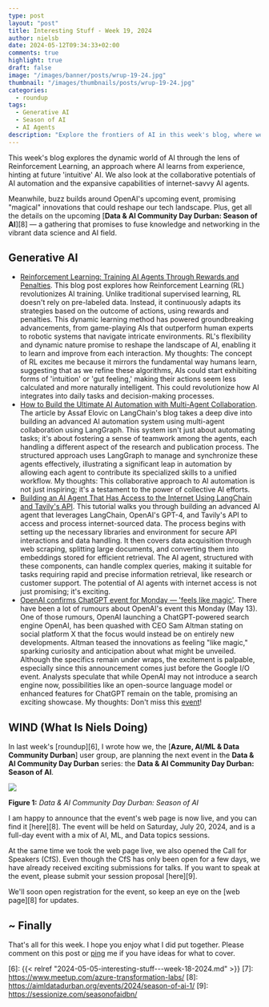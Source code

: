 ```yaml
---
type: post
layout: "post"
title: Interesting Stuff - Week 19, 2024
author: nielsb
date: 2024-05-12T09:34:33+02:00
comments: true
highlight: true
draft: false
image: "/images/banner/posts/wrup-19-24.jpg"
thumbnail: "/images/thumbnails/posts/wrup-19-24.jpg"
categories:
  - roundup
tags:
  - Generative AI
  - Season of AI
  - AI Agents
description: "Explore the frontiers of AI in this week's blog, where we dive into Reinforcement Learning's promise of 'intuitive' AI, the future of collaborative AI automation, and the latest groundbreaking potential from OpenAI's upcoming event. Plus, get excited about the 'Data & AI Community Day Durban: Season of AI' — where innovation meets community."
---
```


This week's blog explores the dynamic world of AI through the lens of Reinforcement Learning, an approach where AI learns from experience, hinting at future 'intuitive' AI. We also look at the collaborative potentials of AI automation and the expansive capabilities of internet-savvy AI agents. 

Meanwhile, buzz builds around OpenAI's upcoming event, promising "magical" innovations that could reshape our tech landscape. Plus, get all the details on the upcoming [**Data & AI Community Day Durban: Season of AI**][8] — a gathering that promises to fuse knowledge and networking in the vibrant data science and AI field.

<!--more-->

## Generative AI

* [Reinforcement Learning: Training AI Agents Through Rewards and Penalties][1]. This blog post explores how Reinforcement Learning (RL) revolutionizes AI training. Unlike traditional supervised learning, RL doesn't rely on pre-labeled data. Instead, it continuously adapts its strategies based on the outcome of actions, using rewards and penalties. This dynamic learning method has powered groundbreaking advancements, from game-playing AIs that outperform human experts to robotic systems that navigate intricate environments. RL's flexibility and dynamic nature promise to reshape the landscape of AI, enabling it to learn and improve from each interaction. My thoughts: The concept of RL excites me because it mirrors the fundamental way humans learn, suggesting that as we refine these algorithms, AIs could start exhibiting forms of 'intuition' or 'gut feeling,' making their actions seem less calculated and more naturally intelligent. This could revolutionize how AI integrates into daily tasks and decision-making processes.
* [How to Build the Ultimate AI Automation with Multi-Agent Collaboration][2]. The article by Assaf Elovic on LangChain's blog takes a deep dive into building an advanced AI automation system using multi-agent collaboration using LangGraph. This system isn't just about automating tasks; it's about fostering a sense of teamwork among the agents, each handling a different aspect of the research and publication process. The structured approach uses LangGraph to manage and synchronize these agents effectively, illustrating a significant leap in automation by allowing each agent to contribute its specialized skills to a unified workflow. My thoughts: This collaborative approach to AI automation is not just inspiring; it's a testament to the power of collective AI efforts.
* [Building an AI Agent That Has Access to the Internet Using LangChain and Tavily's API][3]. This tutorial walks you through building an advanced AI agent that leverages LangChain, OpenAI's GPT-4, and Tavily's API to access and process internet-sourced data. The process begins with setting up the necessary libraries and environment for secure API interactions and data handling. It then covers data acquisition through web scraping, splitting large documents, and converting them into embeddings stored for efficient retrieval. The AI agent, structured with these components, can handle complex queries, making it suitable for tasks requiring rapid and precise information retrieval, like research or customer support. The potential of AI agents with internet access is not just promising; it's exciting.
* [OpenAI confirms ChatGPT event for Monday — 'feels like magic'][4]. There have been a lot of rumours about OpenAI's event this Monday (May 13). One of those rumours, OpenAI launching a ChatGPT-powered search engine OpenAI, has been quashed with CEO Sam Altman stating on social platform X that the focus would instead be on entirely new developments. Altman teased the innovations as feeling "like magic," sparking curiosity and anticipation about what might be unveiled. Although the specifics remain under wraps, the excitement is palpable, especially since this announcement comes just before the Google I/O event. Analysts speculate that while OpenAI may not introduce a search engine now, possibilities like an open-source language model or enhanced features for ChatGPT remain on the table, promising an exciting showcase. My thoughts: Don't miss this [event][5]!

## WIND (What Is Niels Doing)

In last week's [roundup][6], I wrote how we, the [**Azure, AI/ML & Data Community Durban**] user group, are planning the next event in the **Data & AI Community Day Durban** series: the **Data & AI Community Day Durban: Season of AI**.

![](/images/posts/season-of-ai-data-ai-day-3.png)

**Figure 1:** *Data & AI Community Day Durban: Season of AI*

I am happy to announce that the event's web page is now live, and you can find it [here][8]. The event will be held on Saturday, July 20, 2024, and is a full-day event with a mix of AI, ML, and Data topics sessions.

At the same time we took the web page live, we also opened the Call for Speakers (CfS). Even though the CfS has only been open for a few days, we have already received exciting submissions for talks. If you want to speak at the event, please submit your session proposal [here][9].

We'll soon open registration for the event, so keep an eye on the [web page][8] for updates.

## ~ Finally

That's all for this week. I hope you enjoy what I did put together. Please comment on this post or [ping][ma] me if you have ideas for what to cover.

[ma]: mailto:niels.it.berglund@gmail.com
[mp]: https://blog.acolyer.org
[iq]: https://www.infoq.com/
[ew]: http://sqlonice.com/
[re]: http://blog.revolutionanalytics.com
[sqsk]: https://www.sqlskills.com
[mdaveyblog]: https://mdavey.wordpress.com/
[charlblog]: https://charlla.com/

[jovpop]: https://twitter.com/JovanPop_MSFT
[bobw]: https://twitter.com/bobwardms
[revod]: https://twitter.com/revodavid
[lonny]: https://twitter.com/sqL_handLe
[ewtw]: https://twitter.com/sqlOnIce
[buckw]: https://twitter.com/BuckWoodyMSFT
[mattw]: https://twitter.com/matthewwarren
[murba]: https://twitter.com/muratdemirbas
[daveda]: https://twitter.com/davidthecoder
[adcol]: https://twitter.com/adriancolyer
[jesrod]: https://twitter.com/jrdothoughts
[tomaz]: https://twitter.com/tomaz_tsql
[dataart]: https://twitter.com/dataartisans
[luis]: https://twitter.com/luis_de_sousa
[benstop]: https://twitter.com/benstopford
[conflu]: https://twitter.com/confluentinc
[tylert]: https://twitter.com/tyler_treat
[andrewng]: https://twitter.com/AndrewYNg
[lawr]: https://twitter.com/bytezn
[jue]: https://twitter.com/b0rk
[yan]: https://twitter.com/theburningmonk
[danny]: https://twitter.com/g9yuayon
[rmoff]: https://www.linkedin.com/in/robinmoffatt/
[ryansw]: https://twitter.com/ryanswanstrom
[pabloc]: https://twitter.com/pabloc_ds
[mklep]: https://twitter.com/martinkl
[mdavey]: https://twitter.com/matt_davey
[jboner]: https://twitter.com/jboner
[joeduff]: https://twitter.com/funcOfJoe
[charl]: https://twitter.com/charllamprecht
[dbricks]: https://twitter.com/databricks
[adsit]: https://twitter.com/SitnikAdam
[vicky]: https://twitter.com/vickyharp
[dscentral]: https://twitter.com/DataScienceCtrl
[natemc]: https://twitter.com/natemcmaster
[ads]: https://twitter.com/azuredatastudio
[travw]: https://twitter.com/radtravis
[emilk]: https://twitter.com/IsTheArchitect
[netflx]: https://netflixtechblog.com/
[hubert]: https://www.linkedin.com/in/hkdulay/
[jserra]: https://www.linkedin.com/in/jamesserra/

[1]: https://www.marktechpost.com/2024/05/07/reinforcement-learning-training-ai-agents-through-rewards-and-penalties/
[2]: https://blog.langchain.dev/how-to-build-the-ultimate-ai-automation-with-multi-agent-collaboration/
[3]: https://medium.com/thoughts-on-machine-learning/building-an-ai-agent-that-has-access-to-the-internet-using-langchain-and-tavilys-api-0fe6cbd9ecce
[4]: https://www.tomsguide.com/ai/chatgpt/openai-confirms-chatgpt-event-for-monday-feels-like-magic
[5]: https://openai.com/
[6]: {{< relref "2024-05-05-interesting-stuff---week-18-2024.md" >}}
[7]: https://www.meetup.com/azure-transformation-labs/
[8]: https://aimldatadurban.org/events/2024/season-of-ai-1/
[9]: https://sessionize.com/seasonofaidbn/
